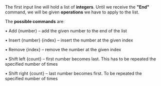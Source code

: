 The first input line will hold a list of **integers**. Until we receive the **"End"** command, we will be given **operations** we have to apply to the list.

The **possible commands** are:

  •	Add {number} – add the given number to the end of the list
  
  •	Insert {number} {index} – insert the number at the given index
  
  •	Remove {index} – remove the number at the given index
  
  •	Shift left {count} – first number becomes last. This has to be repeated the specified number of times
  
  •	Shift right {count} – last number becomes first. To be repeated the specified number of times
